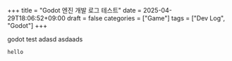 +++
title = "Godot 엔진 개발 로그 테스트"
date = 2025-04-29T18:06:52+09:00
draft = false
categories = ["Game"]
tags = ["Dev Log", "Godot"]
+++


godot test
adasd
asdaads
```c
hello
```

